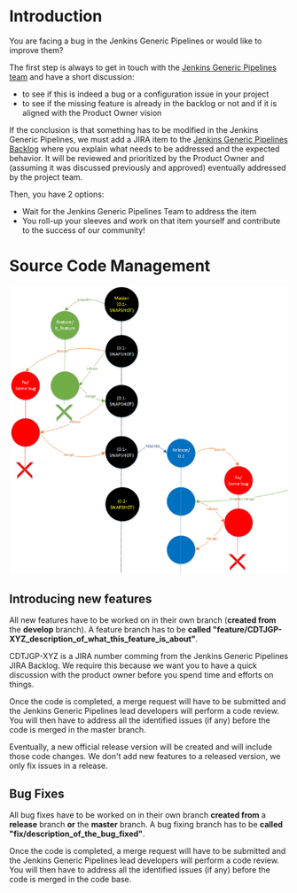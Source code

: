 # Introduction

You are facing a bug in the Jenkins Generic Pipelines or would like to improve them?

The first step is always to get in touch with the [Jenkins Generic Pipelines team](http://azuwvdsstmcd02.mfcgd.com:23860/display/DG/Jenkins+Pipelines) and have a short discussion:
* to see if this is indeed a bug or a configuration issue in your project
* to see if the missing feature is already in the backlog or not and if it is aligned with the Product Owner vision

If the conclusion is that something has to be modified in the Jenkins Generic Pipelines, we must add a JIRA item to the [Jenkins Generic Pipelines Backlog](https://dsjira.manulife.com:8443/secure/RapidBoard.jspa?rapidView=328&projectKey=JGP&view=planning.nodetail) where you explain what needs to be addressed and the expected behavior.  It will be reviewed and prioritized by the Product Owner and (assuming it was discussed previously and approved) eventually addressed by the project team.

Then, you have 2 options:
* Wait for the Jenkins Generic Pipelines Team to address the item
* You roll-up your sleeves and work on that item yourself and contribute to the success of our community!

# Source Code Management

![](docs/images/branching.png)

## Introducing new features

All new features have to be worked on in their own branch (**created from** the **develop** branch).
A feature branch has to be **called "feature/CDTJGP-XYZ_description_of_what_this_feature_is_about"**.

CDTJGP-XYZ is a JIRA number comming from the Jenkins Generic Pipelines JIRA Backlog.
We require this because we want you to have a quick discussion with the product owner before you spend time and efforts on things.

Once the code is completed, a merge request will have to be submitted and the Jenkins Generic Pipelines lead developers will perform a code review.
You will then have to address all the identified issues (if any) before the code is merged in the master branch.

Eventually, a new official release version will be created and will include those code changes.
We don't add new features to a released version, we only fix issues in a release.

## Bug Fixes

All bug fixes have to be worked on in their own branch **created from** a **release** branch **or** the **master** branch.
A bug fixing branch has to be **called "fix/description_of_the_bug_fixed"**.

Once the code is completed, a merge request will have to be submitted and the Jenkins Generic Pipelines lead developers will perform a code review.
You will then have to address all the identified issues (if any) before the code is merged in the code base.


